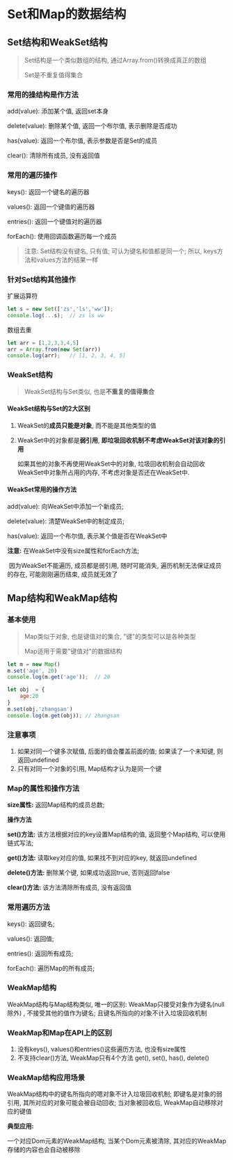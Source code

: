 # Set和Map的数据结构

## Set结构和WeakSet结构

> Set结构是一个类似数组的结构, 通过Array.from()转换成真正的数组
>
> Set是不重复值得集合

### 常用的操结构是作方法

add(value): 添加某个值, 返回set本身

delete(value): 删除某个值, 返回一个布尔值, 表示删除是否成功

has(value): 返回一个布尔值, 表示参数是否是Set的成员

clear(): 清除所有成员, 没有返回值

### 常用的遍历操作

keys(): 返回一个键名的遍历器

values(): 返回一个键值的遍历器

entries(): 返回一个键值对的遍历器

forEach(): 使用回调函数遍历每一个成员

> 注意:  Set结构没有键名, 只有值;  可认为键名和值都是同一个; 所以, keys方法和values方法的结果一样

### 针对Set结构其他操作

扩展运算符

```js
let s = new Set(['zs','ls','ww']);
console.log(...s);	// zs ls ww
```

数组去重

```js
let arr = [1,2,3,3,4,5]
arr = Array.from(new Set(arr))
console.log(arr);	// [1, 2, 3, 4, 5]
```

### WeakSet结构

> WeakSet结构与Set类似, 也是**不重复的值得集合**

#### WeakSet结构与Set的2大区别

1. WeakSet的**成员只能是对象**, 而不能是其他类型的值

2. WeakSet中的对象都是**弱引用**, **即垃圾回收机制不考虑WeakSet对该对象的引用**

   如果其他的对象不再使用WeakSet中的对象, 垃圾回收机制会自动回收WeakSet中对象所占用的内存,  不考虑对象是否还在WeakSet中.

#### WeakSet常用的操作方法

add(value): 向WeakSet中添加一个新成员;

delete(value): 清楚WeakSet中的制定成员;

has(value): 返回一个布尔值, 表示某个值是否在WeakSet中

**注意:** 在WeakSet中没有size属性和forEach方法;

​	因为WeakSet不能遍历, 成员都是弱引用, 随时可能消失, 遍历机制无法保证成员的存在, 可能刚刚遍历结束, 成员就无效了

## Map结构和WeakMap结构

### 基本使用

> Map类似于对象, 也是键值对的集合,  "键"的类型可以是各种类型
>
> Map适用于需要"键值对"的数据结构

```js
let m = new Map()
m.set('age', 20)
console.log(m.get('age'));	// 20

let obj  = {
    age:20
}
m.set(obj,'zhangsan')
console.log(m.get(obj)); // zhangsan
```



### 注意事项

1. 如果对同一个键多次赋值, 后面的值会覆盖前面的值; 如果读了一个未知键, 则返回undefined
2. 只有对同一个对象的引用, Map结构才认为是同一个键

### Map的属性和操作方法

**size属性:**  返回Map结构的成员总数;

**操作方法**

**set()方法:** 该方法根据对应的key设置Map结构的值, 返回整个Map结构, 可以使用链式写法;

**get()方法:** 读取key对应的值, 如果找不到对应的key, 就返回undefined

**delete()方法:** 删除某个键,  如果成功返回true, 否则返回false

**clear()方法:** 该方法清除所有成员, 没有返回值

### 常用遍历方法

keys(): 返回键名;

values(): 返回值;

entries(): 返回所有成员;

forEach(): 遍历Map的所有成员;

### WeakMap结构

WeakMap结构与Map结构类似, 唯一的区别: WeakMap只接受对象作为键名(null除外) , 不接受其他的值作为键名; 且键名所指向的对象不计入垃圾回收机制

### WeakMap和Map在API上的区别

1. 没有keys(), values()和entries()这些遍历方法, 也没有size属性
2. 不支持clear()方法, WeakMap只有4个方法  get(), set(), has(), delete()

### WeakMap结构应用场景

WeakMap结构中的键名所指向的嗯对象不计入垃圾回收机制; 即键名是对象的弱引用, 其所对应的对象可能会被自动回收; 当对象被回收后, WeakMap自动移除对应的键值

**典型应用:**

一个对应Dom元素的WeakMap结构, 当某个Dom元素被清除, 其对应的WeakMap存储的内容也会自动被移除